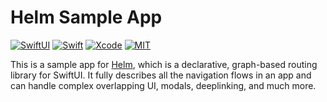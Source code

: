 # Helm Sample App

[![SwiftUI](https://img.shields.io/badge/SwiftUI-blue.svg?style=for-the-badge&logo=swift&logoColor=black)](https://developer.apple.com/xcode/swiftui)
[![Swift](https://img.shields.io/badge/Swift-5.3-orange.svg?style=for-the-badge&logo=swift)](https://swift.org)
[![Xcode](https://img.shields.io/badge/Xcode-13-blue.svg?style=for-the-badge&logo=Xcode&logoColor=white)](https://developer.apple.com/xcode)
[![MIT](https://img.shields.io/badge/license-MIT-black.svg?style=for-the-badge)](https://opensource.org/licenses/MIT)

This is a sample app for <a href="https://github.com/valentinradu/Helm" target="_blank">Helm</a>, which is a declarative, graph-based routing library for SwiftUI. It fully describes all the navigation flows in an app and can handle complex overlapping UI, modals, deeplinking, and much more.
